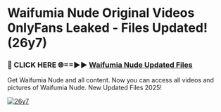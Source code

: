 # Waifumia Nude Original Videos 0nlyFans Leaked - Files Updated! (26y7)

<h3>🔴 CLICK HERE 🌐==►► <a href="https://tinyurl.com/52m3yx9h" rel="nofollow">Waifumia Nude Updated Files</a></h3>

Get Waifumia Nude and all content. Now you can access all videos and pictures of Waifumia Nude. New Updated Files 2025!

[![26y7](https://i.imgur.com/TnHtlc8.gif)](https://tinyurl.com/52m3yx9h)
